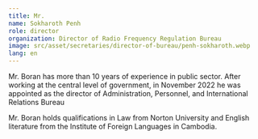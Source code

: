 ```yaml
---
title: Mr.
name: Sokharoth Penh
role: director
organization: Director of Radio Frequency Regulation Bureau
image: src/asset/secretaries/director-of-bureau/penh-sokharoth.webp
lang: en
---
```


Mr. Boran has more than 10 years of experience in public sector. After working at the central level of government, in November 2022 he was appointed as the director of Administration, Personnel, and International Relations Bureau

Mr. Boran holds qualifications in Law from Norton University and English literature from the Institute of Foreign Languages in Cambodia.
